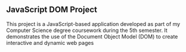 ## JavaScript DOM Project
This project is a JavaScript-based application developed as part of my Computer Science degree coursework during the 5th semester. It demonstrates the use of the Document Object Model (DOM) to create interactive and dynamic web pages

